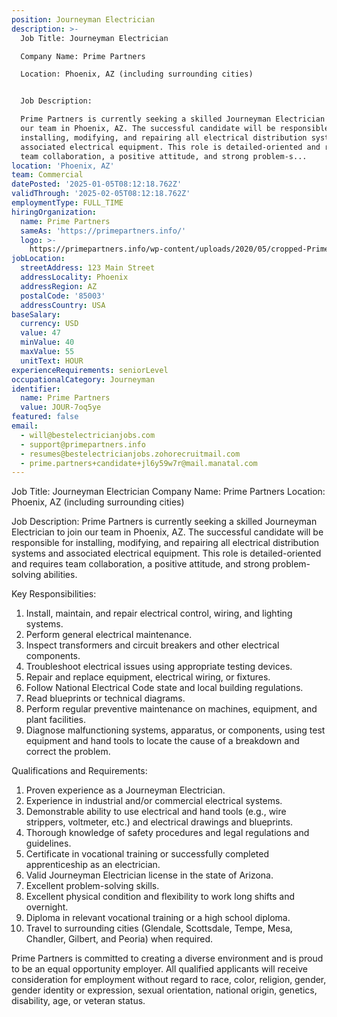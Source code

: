 ```yaml
---
position: Journeyman Electrician
description: >-
  Job Title: Journeyman Electrician

  Company Name: Prime Partners

  Location: Phoenix, AZ (including surrounding cities)


  Job Description:

  Prime Partners is currently seeking a skilled Journeyman Electrician to join
  our team in Phoenix, AZ. The successful candidate will be responsible for
  installing, modifying, and repairing all electrical distribution systems and
  associated electrical equipment. This role is detailed-oriented and requires
  team collaboration, a positive attitude, and strong problem-s...
location: 'Phoenix, AZ'
team: Commercial
datePosted: '2025-01-05T08:12:18.762Z'
validThrough: '2025-02-05T08:12:18.762Z'
employmentType: FULL_TIME
hiringOrganization:
  name: Prime Partners
  sameAs: 'https://primepartners.info/'
  logo: >-
    https://primepartners.info/wp-content/uploads/2020/05/cropped-Prime-Partners-Logo-NO-BG-1-1.png
jobLocation:
  streetAddress: 123 Main Street
  addressLocality: Phoenix
  addressRegion: AZ
  postalCode: '85003'
  addressCountry: USA
baseSalary:
  currency: USD
  value: 47
  minValue: 40
  maxValue: 55
  unitText: HOUR
experienceRequirements: seniorLevel
occupationalCategory: Journeyman
identifier:
  name: Prime Partners
  value: JOUR-7oq5ye
featured: false
email:
  - will@bestelectricianjobs.com
  - support@primepartners.info
  - resumes@bestelectricianjobs.zohorecruitmail.com
  - prime.partners+candidate+jl6y59w7r@mail.manatal.com
---
```




Job Title: Journeyman Electrician
Company Name: Prime Partners
Location: Phoenix, AZ (including surrounding cities)

Job Description:
Prime Partners is currently seeking a skilled Journeyman Electrician to join our team in Phoenix, AZ. The successful candidate will be responsible for installing, modifying, and repairing all electrical distribution systems and associated electrical equipment. This role is detailed-oriented and requires team collaboration, a positive attitude, and strong problem-solving abilities.

Key Responsibilities:

1. Install, maintain, and repair electrical control, wiring, and lighting systems.
2. Perform general electrical maintenance.
3. Inspect transformers and circuit breakers and other electrical components.
4. Troubleshoot electrical issues using appropriate testing devices.
5. Repair and replace equipment, electrical wiring, or fixtures.
6. Follow National Electrical Code state and local building regulations.
7. Read blueprints or technical diagrams.
8. Perform regular preventive maintenance on machines, equipment, and plant facilities.
9. Diagnose malfunctioning systems, apparatus, or components, using test equipment and hand tools to locate the cause of a breakdown and correct the problem.

Qualifications and Requirements:

1. Proven experience as a Journeyman Electrician.
2. Experience in industrial and/or commercial electrical systems.
3. Demonstrable ability to use electrical and hand tools (e.g., wire strippers, voltmeter, etc.) and electrical drawings and blueprints.
4. Thorough knowledge of safety procedures and legal regulations and guidelines.
5. Certificate in vocational training or successfully completed apprenticeship as an electrician.
6. Valid Journeyman Electrician license in the state of Arizona.
7. Excellent problem-solving skills.
8. Excellent physical condition and flexibility to work long shifts and overnight.
9. Diploma in relevant vocational training or a high school diploma.
10. Travel to surrounding cities (Glendale, Scottsdale, Tempe, Mesa, Chandler, Gilbert, and Peoria) when required.

Prime Partners is committed to creating a diverse environment and is proud to be an equal opportunity employer. All qualified applicants will receive consideration for employment without regard to race, color, religion, gender, gender identity or expression, sexual orientation, national origin, genetics, disability, age, or veteran status.
